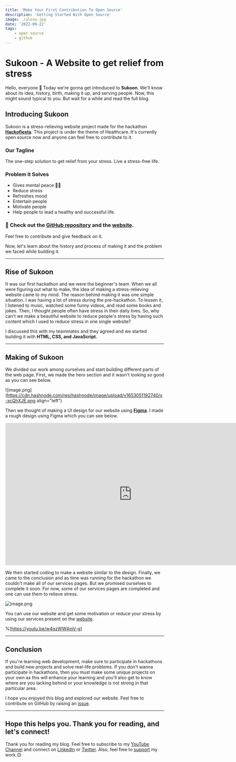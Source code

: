 ```yaml
---
title: 'Make Your First Contribution To Open Source'
description: 'Getting Started With Open Source'
image: ./alexa.jpg
date: '2022-09-22'
tags: 
    - open source
    - github
---
```


# Sukoon - A Website to get relief from stress

Hello, everyone 👋
Today we're gonna get introduced to **Sukoon**. We'll know about its idea, history, birth, making it up, and serving people. Now, this might sound typical to you. But wait for a while and read the full blog.

##  Introducing Sukoon
Sukoon is a stress-relieving website project made for the hackathon [**Hackofiesta**](https://hack.iiitl.ac.in/). This project is under the theme of Healthcare. It's currently open source now and anyone can feel free to contribute to it.

### Our Tagline
The one-step solution to get relief from your stress. Live a stress-free life.

### Problem it Solves
- Gives mental peace 🧘‍♀️
- Reduce stress
- Refreshes mood
- Entertain people
- Motivate people
- Help people to lead a healthy and successful life.

### 💼 Check out the [GitHub repository](https://github.com/Susmita-Dey/Sukoon) and the [website](https://sukoon-stress-free.netlify.app/).
Feel free to contribute and give feedback on it.

Now, let's learn about the history and process of making it and the problem we faced while building it.

---

## Rise of Sukoon
It was our first hackathon and we were the beginner's team. When we all were figuring out what to make, the idea of making a stress-relieving website came to my mind. The reason behind making it was one simple situation. I was having a lot of stress during the pre-hackathon. To lessen it, I listened to music, watched some funny videos, and read some books and jokes. Then, I thought people often have stress in their daily lives. So, why can't we make a beautiful website to reduce people's stress by having such content which I used to reduce stress in one single website?

I discussed this with my teammates and they agreed and we started building it with **HTML, CSS, and JavaScript.**

---

## Making of Sukoon
We divided our work among ourselves and start building different parts of the web page. First, we made the hero section and it wasn't looking so good as you can see below.

![image.png](https://cdn.hashnode.com/res/hashnode/image/upload/v1653051192740/x-xcQhXJE.png align="left")

Then we thought of making a UI design for our website using [**Figma**](https://www.figma.com/).
I made a rough design using Figma which you can see below.

<iframe style="border: 1px solid rgba(0, 0, 0, 0.1);" width="800" height="450" src="https://www.figma.com/embed?embed_host=share&url=https%3A%2F%2Fwww.figma.com%2Ffile%2FszHsU8Xgra9jFsohALYAXi%2FSukoon%3Fnode-id%3D0%253A1" allowfullscreen></iframe>

We then started coding to make a website similar to the design. Finally, we came to the conclusion and as time was running for the hackathon we couldn't make all of our services pages. But we promised ourselves to complete it soon. For now, some of our services pages are completed and one can use them to relieve stress.

![image.png](https://user-images.githubusercontent.com/79099734/164956203-bde29c84-d92e-4442-ae89-ed757dc61e78.png)

You can use our website and get some motivation or reduce your stress by using our services present on the [website](https://sukoon-stress-free.netlify.app/).

%[https://youtu.be/w4qzWW4mV-g]

---

## Conclusion
If you're learning web development, make sure to participate in hackathons and build new projects and solve real-life problems. If you don't wanna participate in hackathons, then you must make some unique projects on your own as this will enhance your learning and you'll also get to know where are you lacking behind or your knowledge is not strong in that particular area.

I hope you enjoyed this blog and explored our website. Feel free to contribute on GitHub by raising an [issue](https://github.com/Susmita-Dey/Sukoon/issues).

---

## Hope this helps you. Thank you for reading, and let's connect!
Thank you for reading my blog. Feel free to subscribe to my [YouTube Channel](https://www.youtube.com/channel/UCsuzc8lqAbgUYo4yzpjtfSw) and connect on [LinkedIn](https://www.linkedin.com/in/susmita-dey-15a15a210/) or [Twitter](https://twitter.com/its_SusmitaDey).
Also, feel free to [support](https://www.buymeacoffee.com/susmitadey) my work.😊